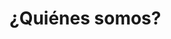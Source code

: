 <script setup>
import { VPTeamMembers } from 'vitepress/theme'

const members = [
  { name: 'Damian Facchini', github: 'iago64' },
  { name: 'Nahuel Mazzeo', github: 'nahuemazzeo' },
  { name: 'Leandro Carbajales', github: 'LeandroCarbajales' },
  { name: 'Mauro Corvaro', github: 'CMauro96' },
  { name: 'Gaston Castiñeira', github: 'gastoncastineira' },
  { name: 'Julian Schiffer', github: 'Zheoden' },
  { name: 'Nicolas Coen', github: 'ncoen97' },
  { name: 'Karen Manrique', github: 'karengrams' },
  { name: 'Juan Mesaglio', github: 'mesaglio' },
  { name: 'Agustin Ranieri', github: 'RaniAgus' },
  { name: 'Ignacio Baptista', github: 'nachiten' },
  { name: 'Sofia Azcoaga', github: 'sazcoaga' },
  { name: 'Brian Rosenbolt', github: 'brianross30' },
  { name: 'Dario Kozicki', github: 'dariokozicki' },
  { name: 'Federico Medina', github: 'FredeHG' },
  { name: 'Matias Rosbaco', github: 'MatiasRosbaco' },
].map((member) => ({
  avatar: `https://www.github.com/${member.github}.png`,
  name: member.name,
  title: `${member.github}`,
  links: [{ icon: 'github', link: `https://github.com/${member.github}` }]
}))

</script>

# ¿Quiénes somos?

<VPTeamMembers size="small" :members="members" />

